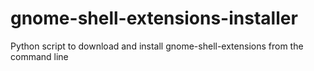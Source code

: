 # gnome-shell-extensions-installer
Python script to download and install gnome-shell-extensions from the command line
